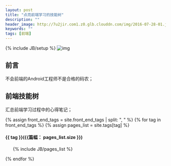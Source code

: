 ```yaml
---
layout: post
title: "点亮前端学习的技能树"
description: ""
header_image: http://7u2jir.com1.z0.glb.clouddn.com/img/2016-07-28-01.jpg
keywords: ""
tags: [前端]
---
```

{% include JB/setup %}
![img](http://7u2jir.com1.z0.glb.clouddn.com/img/2016-07-28-01.jpg)

## 前言
不会前端的Android工程师不是合格的码农；

## 前端技能树
汇总前端学习过程中的心得笔记；

{% assign front_end_tags = site.front_end_tags | split: ", " %}
{% for tag in front_end_tags %} 
{% assign pages_list = site.tags[tag] %}  
<h4>{{ tag }}({{篇幅： pages_list.size }})</h4>
<ul>
{% include JB/pages_list %}
</ul>
{% endfor %}